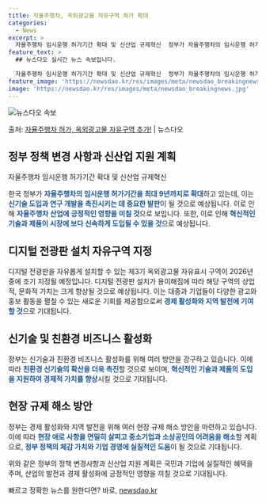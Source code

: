 ```yaml
---
title: 자율주행차, 옥외광고물 자유구역 허가 확대
categories:
  - News
excerpt: >
  자율주행차 임시운행 허가기간 확대 및 신산업 규제혁신  정부가 자율주행차의 임시운행 허가기간을 현재 5년에서…
feature_text: >
  ## 뉴스다오 실시간 뉴스 속보입니다.

  자율주행차 임시운행 허가기간 확대 및 신산업 규제혁신  정부가 자율주행차의 임시운행 허가기간을 현재 5년에서…
feature_image: 'https://newsdao.kr/res/images/meta/newsdao_breakingnews.jpg'
image: 'https://newsdao.kr/res/images/meta/newsdao_breakingnews.jpg'
---
```


![뉴스다오 속보](https://newsdao.kr/res/images/meta/newsdao_breakingnews.jpg)

<p>출처: <a href="https://newsdao.kr/4728" rel="dofollow">자율주행차 허가, 옥외광고물 자유구역 추가!</a> | 뉴스다오</p>

<h2 data-ke-size="size26">정부 정책 변경 사항과 신산업 지원 계획</h2>
자율주행차 임시운행 허가기간 확대 및 신산업 규제혁신

한국 정부가 <b><span style="color: #1a5490;">자율주행차의 임시운행 허가기간을 최대 9년까지로 확대</span></b>하고 있는데, 이는 <b><span style="color: #1a5490;">신기술 도입과 연구 개발을 촉진시키는 데 중요한 발판</span></b>이 될 것으로 예상됩니다. 이로 인해 <b><span style="color: #1a5490;">자율주행차 산업에 긍정적인 영향을 미칠 것</span></b>으로 보입니다. 또한, 이로 인해 <b><span style="color: #1a5490;">혁신적인 기술과 제품이 시장에 보다 신속하게 도입될 수 있을 것</span></b>으로 예상됩니다.

<h2 data-ke-size="size26">디지털 전광판 설치 자유구역 지정</h2>
디지털 전광판을 자유롭게 설치할 수 있는 제3기 옥외광고물 자유표시 구역이 2026년 중에 조기 지정될 예정입니다. 디지털 전광판 설치가 용이해짐에 따라 해당 구역의 상업적, 문화적 가치는 크게 향상될 것으로 예상됩니다. 이는 대중과 기업들이 다양한 광고와 홍보 활동을 펼칠 수 있는 새로운 기회를 제공함으로써 <b><span style="color: #1a5490;">경제 활성화와 지역 발전에 기여할 것</span></b>으로 기대됩니다.

<h2 data-ke-size="size26">신기술 및 친환경 비즈니스 활성화</h2>
정부는 신기술과 친환경 비즈니스 활성화를 위해 여러 방안을 강구하고 있습니다. 이에 따라 <b><span style="color: #1a5490;">친환경 신기술의 확산을 더욱 촉진</span></b>할 것으로 보이며, <b><span style="color: #1a5490;">혁신적인 기술과 제품의 도입을 지원하여 경제적 가치를 향상</span></b>시킬 것으로 기대됩니다.

<h2 data-ke-size="size26">현장 규제 해소 방안</h2>
정부는 경제 활성화와 지역 발전을 위해 여러 현장 규제 해소 방안을 마련하고 있습니다. 이에 따라 <b><span style="color: #1a5490;">현장 애로 사항을 면밀히 살피고 중소기업과 소상공인의 어려움을 해소</span></b>할 계획으로, <b><span style="color: #1a5490;">정부 정책의 체감 가치와 기업 경영에 실질적인 도움</span></b>이 될 것으로 기대됩니다.

위와 같은 정부의 정책 변경사항과 신산업 지원 계획은 국민과 기업에 실질적인 혜택을 주며, 산업의 발전과 경제 활성화에 긍정적인 영향을 끼칠 것으로 기대됩니다. 

빠르고 정확한 뉴스를 원한다면? 바로, <a href="https://newsdao.kr" rel="dofollow">newsdao.kr</a>


